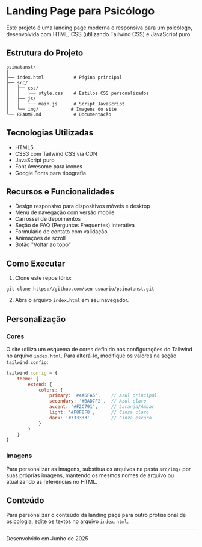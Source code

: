 # Landing Page para Psicólogo

Este projeto é uma landing page moderna e responsiva para um psicólogo, desenvolvida com HTML, CSS (utilizando Tailwind CSS) e JavaScript puro.

## Estrutura do Projeto

```
psinatanst/
│
├── index.html           # Página principal
├── src/
│   ├── css/
│   │   └── style.css    # Estilos CSS personalizados
│   ├── js/
│   │   └── main.js      # Script JavaScript
│   └── img/            # Imagens do site
└── README.md            # Documentação
```

## Tecnologias Utilizadas

- HTML5
- CSS3 com Tailwind CSS via CDN
- JavaScript puro
- Font Awesome para ícones
- Google Fonts para tipografia

## Recursos e Funcionalidades

- Design responsivo para dispositivos móveis e desktop
- Menu de navegação com versão mobile
- Carrossel de depoimentos
- Seção de FAQ (Perguntas Frequentes) interativa
- Formulário de contato com validação
- Animações de scroll
- Botão "Voltar ao topo"

## Como Executar

1. Clone este repositório:
```
git clone https://github.com/seu-usuario/psinatanst.git
```

2. Abra o arquivo `index.html` em seu navegador.

## Personalização

### Cores

O site utiliza um esquema de cores definido nas configurações do Tailwind no arquivo `index.html`. Para alterá-lo, modifique os valores na seção `tailwind.config`:

```javascript
tailwind.config = {
    theme: {
        extend: {
            colors: {
                primary: '#4A6FA5',    // Azul principal
                secondary: '#BAD7F2',  // Azul claro
                accent: '#F2C791',     // Laranja/Âmbar
                light: '#F8F8F8',      // Cinza claro
                dark: '#333333'        // Cinza escuro
            }
        }
    }
}
```

### Imagens

Para personalizar as imagens, substitua os arquivos na pasta `src/img/` por suas próprias imagens, mantendo os mesmos nomes de arquivo ou atualizando as referências no HTML.

## Conteúdo

Para personalizar o conteúdo da landing page para outro profissional de psicologia, edite os textos no arquivo `index.html`.

---

Desenvolvido em Junho de 2025
